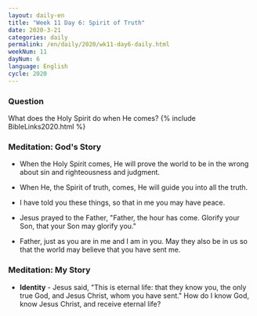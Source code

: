 ```yaml
---
layout: daily-en
title: "Week 11 Day 6: Spirit of Truth"
date: 2020-3-21 
categories: daily
permalink: /en/daily/2020/wk11-day6-daily.html
weekNum: 11
dayNum: 6
language: English
cycle: 2020
---
```

### Question     
What does the Holy Spirit do when He comes?
{% include BibleLinks2020.html %} 

### Meditation: God's Story   
+ When the Holy Spirit comes, He will prove the world to be in the wrong about sin and righteousness and judgment. 

+ When He, the Spirit of truth, comes, He will guide you into all the truth. 

+ I have told you these things, so that in me you may have peace. 

+ Jesus prayed to the Father, "Father, the hour has come. Glorify your Son, that your Son may glorify you." 

+ Father, just as you are in me and I am in you. May they also be in us so that the world may believe that you have sent me. 

### Meditation: My Story   
+ **Identity** - Jesus said, "This is eternal life: that they know you, the only true God, and Jesus Christ, whom you have sent." How do I know God, know Jesus Christ, and receive eternal life? 

